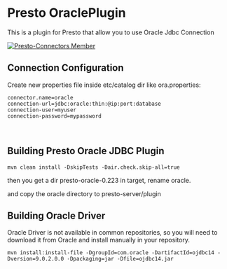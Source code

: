 # Presto OraclePlugin

This is a plugin for Presto that allow you to use Oracle Jdbc Connection

[![Presto-Connectors Member](https://img.shields.io/badge/presto--connectors-member-green.svg)](http://presto-connectors.ml)

## Connection Configuration

Create new properties file inside etc/catalog dir  like ora.properties:

```properties
connector.name=oracle
connection-url=jdbc:oracle:thin:@ip:port:database
connection-user=myuser
connection-password=mypassword
```

​    

## Building Presto Oracle JDBC Plugin

```shell
mvn clean install -DskipTests -Dair.check.skip-all=true
```

then you get a dir presto-oracle-0.223 in target, rename oracle.

and copy the oracle directory to presto-server/plugin

## Building Oracle Driver

Oracle Driver is not available in common repositories, so you will need to download it from Oracle and install manually in your repository.

```shell
mvn install:install-file -DgroupId=com.oracle -DartifactId=ojdbc14 -Dversion=9.0.2.0.0 -Dpackaging=jar -Dfile=ojdbc14.jar
```

